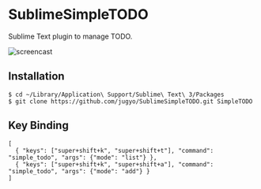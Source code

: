 SublimeSimpleTODO
========

Sublime Text plugin to manage TODO.

![screencast](http://i.imgur.com/kAqIFLG.gif)

## Installation

```
$ cd ~/Library/Application\ Support/Sublime\ Text\ 3/Packages
$ git clone https://github.com/jugyo/SublimeSimpleTODO.git SimpleTODO
```

## Key Binding

    [
      { "keys": ["super+shift+k", "super+shift+t"], "command": "simple_todo", "args": {"mode": "list"} },
      { "keys": ["super+shift+k", "super+shift+a"], "command": "simple_todo", "args": {"mode": "add"} }
    ]
